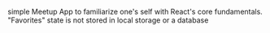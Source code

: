 simple Meetup App to familiarize one's self with React's core fundamentals. "Favorites" state is not stored in local storage or a database
